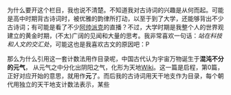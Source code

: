 ​	为什么要开这个栏目，我也说不清楚。不知道我对古诗词的兴趣是从何而起。可能是高中时期背古诗词时，被优雅的韵律所打动，以至于到了大学，还能够背出不少古诗词；有可能是看了不少[阿帅派克](https://space.bilibili.com/395089518)的直播？不过，大学时期是我整个人的世界观建立的黄金时期，(不太)广阔的见闻和大量的思考。我非常喜欢一句话：*站在科技和人文的交汇处*，可能这也是我喜欢古文的原因吧：P

​	那么为什么引用这一套计数法用作目录呢，中国古代认为宇宙万物诞生于**混沌不分的元气**， 从元气之中分化出阴阳之气，化形为天地[Wiki](https://zh.wikipedia.org/wiki/%E9%98%B4%E9%98%B3)。这一篇是启程，第0篇，正好对应开始的意思，就用作**元**了。而后我的古诗词用天干地支作为目录，每个朝代用独立的天干地支计数法表示，某些